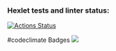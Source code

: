 ### Hexlet tests and linter status:
[![Actions Status](https://github.com/Legzandra/python-project-lvl1/workflows/hexlet-check/badge.svg)](https://github.com/Legzandra/python-project-lvl1/actions)

#codeclimate Badges
<a href="https://codeclimate.com/github/codeclimate/codeclimate/maintainability"><img src="https://api.codeclimate.com/v1/badges/a99a88d28ad37a79dbf6/maintainability" /></a>